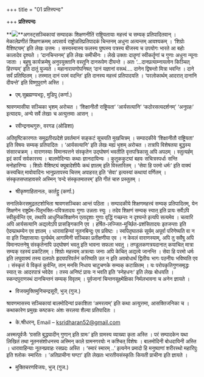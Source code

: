 +++
title = "01 प्रतिस्पन्दः"

+++
**प्रतिस्पन्दः**

**![](magazine_images/img-1661858222Coverpage.JPG)**अगस्ट्सञ्चिकायां सम्पादकः शिक्षणनीतिं राष्ट्रियतायाः महत्त्वं च सम्यक् प्रतिपादितवान् । मेकालेप्रणीतं शिक्षणक्रमम् अपसार्य राष्ट्रोन्नतिप्रतिपादकं चिन्तनम् अधुना अत्यन्तम् आवश्यकम् । ‘शिग्रोः वैशिष्ट्यम्’ इति लेखः उत्तमः । सस्यस्यास्य फलस्य पुष्पस्य पत्रस्य बीजस्य च उपयोगः भारते आ बहोः कालादेव दृश्यते । ‘दानचिन्तनम्’ इति लेखः समीचीनः । लेखे उक्ताः दातॄणां स्वीकर्तॄणां च गुणाः अधुना न्यूनाः जाताः । बहुषु कार्यक्रमेषु अनुपयुक्तानि वस्तूनि दानरूपेण दीयन्ते । अतः ‘...दानप्रत्याम्नायत्वेन किञ्चित् हिरण्यम्’ इति दातुं युज्यते । महानारायणोपनिषत् ‘दानं यज्ञानां वरूथं.... दानेन द्विषन्तो मित्रा भवन्ति । दाने सर्वं प्रतिष्ठितम् । तस्मात् दानं परमं वदन्ति’ इति दानस्य महत्त्वं प्रतिपादयति । ‘परलोकार्थम् आदरात् दानानि दीयन्ते’ इति विष्णुपुराणे अस्ति ।

- एम्.सुब्रह्मण्यभट्टः, मुडिपु (कर्णा.)

श्रावणमासीया सञ्चिका भृशम् अरोचत । ‘शिक्षानीतौ राष्ट्रियता’ ‘आर्यसत्यानि’ ‘कठोरसत्यदर्शनम्’ ‘अनुग्रहः’ इत्यादयः, अन्ये सर्वे लेखाः च अत्युत्तमाः आसन् ।

- रवीन्द्रनाथगुरुः, वरगड (ओडिशा)

अतिवृष्टिकारणतः समुद्रतीरप्रदेशे प्रवर्तमानं सङ्कटं सूचयति मुखचित्रम् । सम्पादकीये ‘शिक्षानीतौ राष्ट्रियता’ इति विषयः सम्यक् प्रतिपादितः । ‘आर्यसत्यानि’ इति लेखः मह्यं भृशम् अरोचत । तत्रापि विशेषतया बुद्धस्य संसारचक्रम् । वाराणस्याः विमानपत्तने संस्कृतेन उद्घोषणं भवतीति वृत्तपत्रिकासु अपि अपठम् । स्तुत्यर्हम् इदं कार्यं सर्वकारस्य । बालमोदिन्याः कथाः ज्ञानदायिन्यः । कुतुककुट्यां बहवः सचित्रस्पर्धाः सन्ति मनोहारिण्यः । शिग्रोः वैशिष्ट्यं क्यूबादेशीयैः कथं ज्ञातम् इति विस्तारितम् । ‘सेवा हि परमो धर्मः’ इति वाक्यं कस्यचित् मावोवादिनः भानुप्रतापस्य चित्तम् अपाहरत् इति ‘सेवा’ इत्यस्यां कथायां वर्णितम् । संस्कृतसप्ताहावसरे अस्मिन् ‘वन्दे संस्कृतमातरम्’ इति गीतं चारु प्रस्तुतम् ।

- श्रीकृष्णाहितानलः, कार्तट्टु (कर्णा.)

सनालिकेरसमुद्रतटशोभिता श्रावणसञ्चिका आन्तं पठिता । सम्पादकीये शिक्षणमहत्त्वं सम्यक् प्रतिपादितम्, येन शिक्षणेन राष्ट्रप्रेम-पितृभक्ति-पवित्रतादयः गुणाः उन्नताः स्युः । तदेव शिक्षणं सम्यक् स्यात् इति प्रायः सर्वेऽपि स्वीकुर्वन्ति एव, तथापि आधुनिकशिक्षणेन एतादृशाः गुणाः वृद्धिं गच्छन्तः न दृश्यन्ते इत्यपि सत्यमेव । चत्वारि अपि आर्यसत्यानि अद्यत्वेऽपि प्रासङ्गिकानि एव । हर्षित-लज्जित-मूर्च्छित-प्रशंसितादयः इतजन्ताः इति ऐदम्प्राथम्येन एव ज्ञातम् । धारावाहिन्यां नूतनबिन्दुः एव प्रविष्टः । स्वपितृघातकं सूर्यम् अपूर्वा परिणेष्यति वा न वा इति जिज्ञासायाः पूर्त्यर्थम् आगामिनी सञ्चिका प्रतीक्षणीया एव । न केवलं वाराणस्याम्, अपि तु सर्वेषु अपि विमानपत्तनेषु संस्कृतेनापि उद्घोषणं भवतु इति भावना सफला भवतु । तण्डुलकणत्रयदानात् कयाचित् मात्रा सम्यक् रहस्यं प्रकटितम् । शिग्रोः महत्त्वम् अत्रत्याः जनाः अपि केचित् अद्यत्वे जानन्ति । सेवा हि परमो धर्मः इति लघुवाक्यं तस्य दलपतेः हृदयपरिवर्तनं करिष्यति उत न इति अवबोधार्थं द्वितीयः भागः पठनीयः भविष्यति एव । संस्कृतं ये विकृतं कुर्वन्ति, तान् मनसि निधाय चाटुचणके सम्यक् कटाक्षितम् । यः परोपकृतिगुणसमृद्धः स्यात् सः आदरपात्रं भवेदेव । तस्य अनिष्टं प्रायः न भवति इति ‘स्नेहधनः’ इति लेखः बोधयति । स्कन्दपुराणस्थं दानचिन्तनं सम्यक् विवृतम् । पूर्वजानां चिन्तनसूक्ष्मेक्षिका निर्मलभावना च अनेन ज्ञायते ।

- विजयमुक्तिमुनिचन्द्रसूरी, भुज् (गुज.)

श्रावणमासस्य सञ्चिकायां बालमोदिन्यां प्रकाशिता ‘अमरत्वम्’ इति कथा अत्युत्तमा, आसक्तिजनिका च । कथाकारेण प्रमुखः कष्टकरः अंशः सरलया शैल्या प्रतिपादितः ।

- के.श्रीधरन्, Email – ksridharan52@gmail.com

अस्मत्पूर्वजैः ‘ग्रसति बुद्ध्यादीन् गुणान् इति ग्रामः’ इति ग्रामस्य व्याख्या कृता अस्ति । परं सम्पादकेन यथा लिखितं तथा नूतनसंशोधनस्य अस्मिन् काले ग्रामनगरयोः न कश्चित् विशेषः । बालमोदिनी बोधदायिनी अस्ति । धारावाहिन्याः नूतनप्रवाहः रसप्रदः अस्ति । ‘स्मारं स्मारम् ..’ इत्यनेन प्रमादो हि मनुष्याणां शरीरस्थो महारिपुः इति श्लोकः स्मारितः । ‘अतिप्राचीना घण्टा’ इति लेखतः भारतीयसंस्कृतिः कियती प्राचीना इति ज्ञायते ।

- मुक्तिचरणविजयः, भुज् (गुज.)
